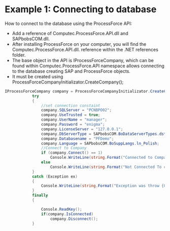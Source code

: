 # Example 1: Connecting to database

How to connect to the database using the ProcessForce API:

- Add a reference of Computec.ProcessForce.API.dll and SAPbobsCOM.dll.
- After installing ProcessForce on your computer, you will find the Computec.ProcessForce.API.dll. reference within the .NET references folder.
- The base object in the API is IProcessForceCompany, which can be found within Computec.ProcessForce.API namespace allows connecting to the database creating SAP and ProcessForce objects.
- It must be created using ProcessForceCompanyInitializator.CreateCompany();

```csharp
IProcessForceCompany company = ProcessForceCompanyInitializator.CreateCompany();
            try
            {
                //set connection constaint
                company.SQLServer = "PCNBPO02";
                company.UseTrusted = true;
                company.UserName = "manager";
                company.Password = "enigma";
                company.LicenseServer = "127.0.0.1";
                company.DbServerType = SAPbobsCOM.BoDataServerTypes.dst_MSSQL2008;
                company.Databasename = "PFDemo";
                company.Language = SAPbobsCOM.BoSuppLangs.ln_Polish; 
                //Connect to Company
                if (company.Connect() == 1) 
                    Console.WriteLine(string.Format("Connected to Company {0}", company.SapCompany.CompanyName)); 
                else
                    Console.WriteLine(string.Format("Not Connected To compmany Error:{0}", company.getLastErrorDescription()));
            }
            catch (Exception ex)
            {
                Console.WriteLine(string.Format("Exception was throw {0}", ex.Message ));
            }
            finally
            {

                Console.ReadKey();
                if(company.IsConnected)
                    company.Disconnect();
            } 
```
